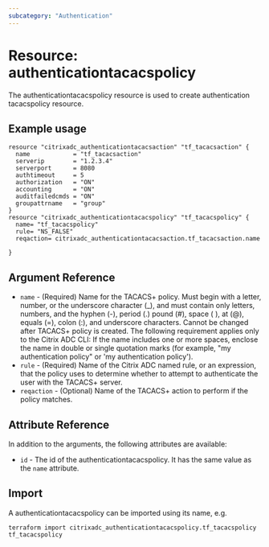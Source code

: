 ```yaml
---
subcategory: "Authentication"
---
```


# Resource: authenticationtacacspolicy

The authenticationtacacspolicy resource is used to create authentication tacacspolicy resource.


## Example usage

```hcl
resource "citrixadc_authenticationtacacsaction" "tf_tacacsaction" {
  name            = "tf_tacacsaction"
  serverip        = "1.2.3.4"
  serverport      = 8080
  authtimeout     = 5
  authorization   = "ON"
  accounting      = "ON"
  auditfailedcmds = "ON"
  groupattrname   = "group"
}
resource "citrixadc_authenticationtacacspolicy" "tf_tacacspolicy" {
  name= "tf_tacacspolicy"
  rule= "NS_FALSE"
  reqaction= citrixadc_authenticationtacacsaction.tf_tacacsaction.name
  
}
```


## Argument Reference

* `name` - (Required) Name for the TACACS+ policy.  Must begin with a letter, number, or the underscore character (_), and must contain only letters, numbers, and the hyphen (-), period (.) pound (#), space ( ), at (@), equals (=), colon (:), and underscore characters. Cannot be changed after TACACS+ policy is created.  The following requirement applies only to the Citrix ADC CLI: If the name includes one or more spaces, enclose the name in double or single quotation marks (for example, "my authentication policy" or 'my authentication policy').
* `rule` - (Required) Name of the Citrix ADC named rule, or an expression, that the policy uses to determine whether to attempt to authenticate the user with the TACACS+ server.
* `reqaction` - (Optional) Name of the TACACS+ action to perform if the policy matches.


## Attribute Reference

In addition to the arguments, the following attributes are available:

* `id` - The id of the authenticationtacacspolicy. It has the same value as the `name` attribute.


## Import

A authenticationtacacspolicy can be imported using its name, e.g.

```shell
terraform import citrixadc_authenticationtacacspolicy.tf_tacacspolicy tf_tacacspolicy
```
